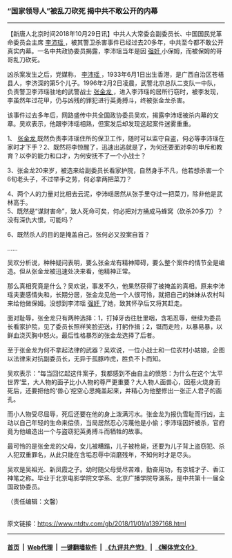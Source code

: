 ### “国家领导人”被乱刀砍死  揭中共不敢公开的内幕
------------------------

<div class="post_content">
 <p>
  【新唐人北京时间2018年10月29日讯】中共人大常委会副委员长、中国国民党革命委员会主席
  <a href="https://www.ntdtv.com/gb/李沛瑶.htm">
   李沛瑶
  </a>
  ，被其警卫杀害事件已经过去20多年，中共至今都不敢公开真实内幕。一名中共政协委员揭露，李沛瑶当年是因
  <a href="https://www.ntdtv.com/gb/强奸.htm">
   强奸
  </a>
  小保姆，而被保姆的哥哥乱刀砍死。
 </p>
 <p>
  凶杀案发生之后，党媒称，
  <a href="https://www.ntdtv.com/gb/李沛瑶.htm">
   李沛瑶
  </a>
  ，1933年6月1日出生香港，是广西自治区苍梧县人，李济深的第5个儿子。1996年2月2日凌晨，武警北京总队二支队一中队，负责警卫李沛瑶驻地的武警战士
  <a href="https://www.ntdtv.com/gb/张金龙.htm">
   张金龙
  </a>
  ，进入李沛瑶的居所行窃时，被李发现，李虽然年过花甲，仍与凶残的罪犯进行英勇搏斗，终被张金龙杀害。
 </p>
 <p>
  该事件过去多年后，网路盛传中共全国政协委员吴欢，揭露李沛瑶被杀内幕的文章。吴欢表示，他跟李沛瑶相熟，但案发后却发现这起案件迷雾重重。
 </p>
 <p>
  1、
  <a href="https://www.ntdtv.com/gb/张金龙.htm">
   张金龙
  </a>
  既然负责李沛瑶住所的保卫工作，随时可以监守自盗，何必等李沛瑶在家时才下手？2、既然将李惊醒了，迅速出逃就是了，为何还要面对李的申斥和教育？以李的能力和口才，为何安抚不了一个小战士？
 </p>
 <p>
  3、张金龙20来岁，被选来给副委员长看家护院，自然身手不凡，他若想杀害一个6旬老头子，不过举手之劳，何必拿两把菜刀？
 </p>
 <p>
  4、两个人的力量对比相去云泥，李沛瑶居然从张手里夺过一把菜刀，除非他是武林高手。
  <br>
   5、既然是“谋财害命”，致人死命可矣，何必把对方捅成马蜂窝（砍杀20多刀）？没有深仇大恨，可能吗？
  </br>
 </p>
 <p>
  6、既然杀人的目的是掩盖自己，张何必又投案自首？
 </p>
 <p>
  ……
 </p>
 <p>
  吴欢分析说，种种疑问表明，要么张金龙有精神障碍，要么整个案件的情节全是编造。但从张金龙被迅速处决来看，他精神正常。
 </p>
 <p>
  那么真相究竟是什么？吴欢说，事发不久，他果然获得了被掩盖的真相。原来李沛瑶夫妻感情失和，长期分居，张金龙见他一个人很可怜，就把自己的妹妹从农村叫来给他做保姆。没想到李沛瑶
  <a href="https://www.ntdtv.com/gb/强奸.htm">
   强奸
  </a>
  了她，致其怀孕后又将其赶走。
 </p>
 <p>
  面对耻辱，张金龙只有两种选择：1，打掉牙齿往肚里咽，含垢忍辱，继续为委员长看家护院，见了委员长照样笑脸迎送，打躬作揖；2，铤而走险，以暴易暴，以鲜血浇灭胸中怒火。最后性格暴烈的张金龙选择了后者。
 </p>
 <p>
  至于张金龙为何不拿起法律的武器？吴欢说，一位小战士和一位农村小姑娘，企图以法律来对抗副委员长，无异于孤豚咋虎，胜负不卜而知。
 </p>
 <p>
  吴欢表示：“每当回忆起这件案子，我都感到不由自主的愤怒：为什么在这个‘太平世界’里，大人物的面子比小人物的尊严更重要？大人物人面兽心，因惹火烧身而死后，还要把他的‘兽心’挖空心思掩盖起来，并精心为他整修出一张正人君子的面孔。
 </p>
 <p>
  而小人物受尽屈辱，死后还要在他的身上泼满污水。张金龙为报仇雪耻而行凶，主动以自己年轻的生命来偿债，当局居然忍心污蔑他是小偷；李沛瑶因奸被杀，官府竟为他编造出一个与盗窃犯英勇搏斗而牺牲的故事。
 </p>
 <p>
  最可怜的是张金龙的父母，女儿被糟蹋，儿子被枪毙，还要为儿子背上盗窃犯、杀人犯双重罪名，从此只能在含垢忍辱中消磨残年，不知何时才是尽头。
 </p>
 <p>
  吴欢是吴祖光、新凤霞之子。幼时随父母受尽苦难，勤奋用功，有京城才子、香江神笔之称。毕业于北京电影学院文学系、北京广播学院导演系，是中共第十一届全国政协委员。
 </p>
 <p>
  （责任编辑：文馨）
 </p>
 <div class="single_ad">
 </div>
</div>

<br/>原文链接：https://www.ntdtv.com/gb/2018/11/01/a1397168.html


------------------------
#### [首页](https://github.com/gfw-breaker/banned-news/blob/master/README.md) &nbsp;|&nbsp; [Web代理](https://github.com/labour-camp/helloworld) &nbsp;|&nbsp; [一键翻墙软件](https://github.com/gfw-breaker/nogfw/blob/master/README.md) &nbsp;|&nbsp; [《九评共产党》](https://github.com/gfw-breaker/9ping.md/blob/master/README.md#九评之一评共产党是什么) &nbsp;|&nbsp; [《解体党文化》](https://github.com/gfw-breaker/jtdwh.md/blob/master/README.md#绪论)

